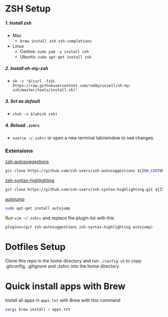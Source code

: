 # ZSH Setup

##### 1. Install zsh

- Mac
  - `brew install zsh zsh-completions`
- Linux
  - Centos: `sudo yum -y install zsh`
  - Ubuntu: `sudo apt-get install zsh`

##### 2. Install oh-my-zsh

- `sh -c "$(curl -fsSL https://raw.githubusercontent.com/robbyrussell/oh-my-zsh/master/tools/install.sh)"`

##### 3. Set as default

- `chsh -s $(which zsh)`

##### 4. Reload `.zshrc`

- `source ~/.zshrc` or open a new terminal tab/window to see changes.

### Extensions

[zsh-autosuggestions](https://github.com/zsh-users/zsh-autosuggestions/blob/master/INSTALL.md)

```bash
git clone https://github.com/zsh-users/zsh-autosuggestions ${ZSH_CUSTOM:-~/.oh-my-zsh/custom}/plugins/zsh-autosuggestions
```

[zsh-syntax-highlighting](https://github.com/zsh-users/zsh-syntax-highlighting/blob/master/INSTALL.md)

```bash
git clone https://github.com/zsh-users/zsh-syntax-highlighting.git ${ZSH_CUSTOM:-~/.oh-my-zsh/custom}/plugins/zsh-syntax-highlighting
```

[autojump](https://github.com/wting/autojump)

```bash
sudo apt-get install autojump
```

Run `vim ~/.zshrc` and replace the plugin list with this

`plugins=(git zsh-autosuggestions zsh-syntax-highlighting autojump)`

# Dotfiles Setup

Clone this repo in the home directory and run `./config.sh` to copy .gitconfig, .gitignore and .zshrc into the home directory.

# Quick install apps with Brew

Install all apps in `apps.txt` with Brew with this command

```bash
xargs brew install < apps.txt
```
